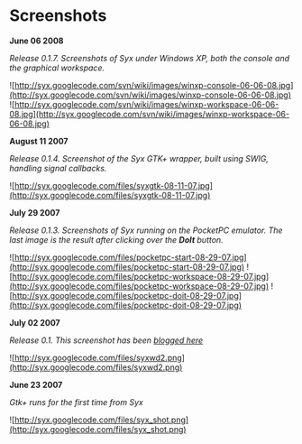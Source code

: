 # Screenshots #

**June 06 2008**

_Release 0.1.7. Screenshots of Syx under Windows XP, both the console and the graphical workspace._

![http://syx.googlecode.com/svn/wiki/images/winxp-console-06-06-08.jpg](http://syx.googlecode.com/svn/wiki/images/winxp-console-06-06-08.jpg) ![http://syx.googlecode.com/svn/wiki/images/winxp-workspace-06-06-08.jpg](http://syx.googlecode.com/svn/wiki/images/winxp-workspace-06-06-08.jpg)

**August 11 2007**

_Release 0.1.4. Screenshot of the Syx GTK+ wrapper, built using SWIG, handling signal callbacks._

![http://syx.googlecode.com/files/syxgtk-08-11-07.jpg](http://syx.googlecode.com/files/syxgtk-08-11-07.jpg)

**July 29 2007**

_Release 0.1.3. Screenshots of Syx running on the PocketPC emulator. The last image is the result after clicking over the **DoIt** button._

![http://syx.googlecode.com/files/pocketpc-start-08-29-07.jpg](http://syx.googlecode.com/files/pocketpc-start-08-29-07.jpg) ![http://syx.googlecode.com/files/pocketpc-workspace-08-29-07.jpg](http://syx.googlecode.com/files/pocketpc-workspace-08-29-07.jpg) ![http://syx.googlecode.com/files/pocketpc-doit-08-29-07.jpg](http://syx.googlecode.com/files/pocketpc-doit-08-29-07.jpg)

**July 02 2007**

_Release 0.1. This screenshot has been [blogged here](http://astares.blogspot.com/2007/07/syx-01.html)_

![http://syx.googlecode.com/files/syxwd2.png](http://syx.googlecode.com/files/syxwd2.png)

**June 23 2007**

_Gtk+ runs for the first time from Syx_

![http://syx.googlecode.com/files/syx_shot.png](http://syx.googlecode.com/files/syx_shot.png)